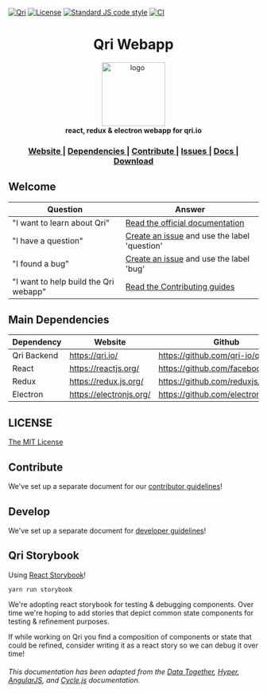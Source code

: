 [![Qri](https://img.shields.io/badge/made%20by-qri-magenta.svg?style=flat-square)](https://qri.io) [![License](https://img.shields.io/github/license/qri-io/frontend.svg?style=flat-square)](./LICENSE) [![Standard JS code style](https://img.shields.io/badge/code%20style-standardJS-green.svg?style=flat-square)](https://standardjs.com/) [![CI](https://img.shields.io/circleci/project/github/qri-io/frontend.svg?style=flat-square)](https://circleci.com/gh/qri-io/frontend)

<h1 align="center">Qri Webapp</h1>

<div align="center">
  <img alt="logo" src="https://qri.io/img/blobs/blob_trio.png" width="128">
</div>
<div align="center">
  <strong>react, redux & electron webapp for qri.io</strong>
</div>

<div align="center">
  <h3>
    <a href="https://qri.io">
      Website
    </a>
    <span> | </span>
    <a href="#dependencies">
      Dependencies
    </a>
    <span> | </span>
    <a href="https://github.com/qri-io/frontend/CONTRIBUTOR.md">
      Contribute
    </a>
    <span> | </span>
    <a href="https://github.com/qri-io/frontend/issues">
      Issues
    </a>
     <span> | </span>
    <a href="https://qri.io/docs/">
      Docs
    </a>
     <span> | </span>
    <a href="https://qri.io/download/">
      Download
    </a>
  </h3>
</div>

## Welcome

| Question | Answer |
|--------|-------|
| "I want to learn about Qri" | [Read the official documentation](https://qri.io/docs/) |
| "I have a question" | [Create an issue](https://github.com/qri-io/frontend/issues) and use the label 'question' |
| "I found a bug" | [Create an issue](https://github.com/qri-io/frontend/issues) and use the label 'bug' |
| "I want to help build the Qri webapp" | [Read the Contributing guides](https://github.com/qri-io/frontend/CONTRIBUTOR.md) |

<a id="dependencies"></a>
## Main Dependencies

| Dependency | Website | Github |
|------|------|------|
| Qri Backend | https://qri.io/ | https://github.com/qri-io/qri/ |
| React | https://reactjs.org/ | https://github.com/facebook/react/ |
| Redux | https://redux.js.org/ | https://github.com/reduxjs/redux |
| Electron | https://electronjs.org/ | https://github.com/electron/electron |


## LICENSE

[The MIT License](https://github.com/cyclejs/cyclejs/blob/master/LICENSE)

## Contribute

We've set up a separate document for our [contributor guidelines](https://github.com/qri-io/frontend/blob/master/CONTRIBUTOR.md)!

## Develop

We've set up a separate document for [developer guidelines](https://github.com/qri-io/frontend/blob/master/DEVELOPER.md)!

## Qri Storybook

Using [React Storybook](https://storybook.js.org/docs/guides/guide-react)!

```shell
yarn run storybook
```
We're adopting react storybook for testing & debugging components. Over time we're hoping to add stories that depict common state components for testing & refinement purposes.

If while working on Qri you find a composition of components or state that could be refined, consider writing it as a react story so we can debug it over time!


###### This documentation has been adapted from the [Data Together](https://github.com/datatogether/datatogether), [Hyper](https://github.com/zeit/hyper), [AngularJS](https://github.com/angular/angularJS), and [Cycle.js](https://github.com/cyclejs/cyclejs) documentation.
